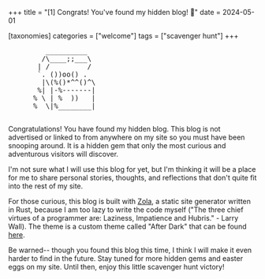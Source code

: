 +++
title = "[1] Congrats! You've found my hidden blog! 🎉"
date = 2024-05-01

[taxonomies]
categories = ["welcome"]
tags = ["scavenger hunt"]
+++

<div>
      <body>
            <pre>
         __________
        /\____;;___\
       | /         /
       `. ())oo() .
        |\(%()*^^()^\
       %| |-%-------|
      % \ | %  ))   |
      %  \|%________|
                  </pre>
      </body>
</div>

Congratulations! You have found my hidden blog. This blog is not advertised or linked to from anywhere on my site so you must have been snooping around. It is a hidden gem that only the most curious and adventurous visitors will discover.

<!-- more -->

I'm not sure what I will use this blog for yet, but I'm thinking it will be a place for me to share personal stories, thoughts, and reflections that don't quite fit into the rest of my site.

For those curious, this blog is built with [Zola](https://www.getzola.org/), a static site generator written in Rust, because I am too lazy to write the code myself ("The three chief virtues of a programmer are: Laziness, Impatience and Hubris." - Larry Wall). The theme is a custom theme called "After Dark" that can be found [here](https://github.com/getzola/after-dark).

Be warned-- though you found this blog this time, I think I will make it even harder to find in the future. Stay tuned for more hidden gems and easter eggs on my site. Until then, enjoy this little scavenger hunt victory!
